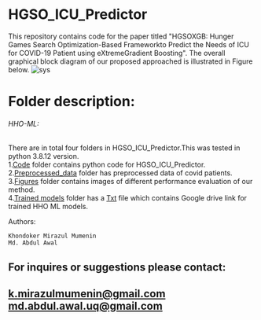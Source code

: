 # HGSO_ICU_Predictor
This repository contains code for the paper titled "HGSOXGB: Hunger Games Search Optimization-Based Frameworkto Predict the Needs of ICU for COVID-19 Patient using eXtremeGradient Boosting". The overall graphical block diagram of our proposed approached is illustrated in Figure below.
![sys](https://user-images.githubusercontent.com/81968951/156035877-6ddd6164-814b-4b05-9ce5-1fc1f4fc909d.PNG)

# Folder description:
###### HHO-ML: 
There are in total four folders in HGSO_ICU_Predictor.This was tested in python  3.8.12 version.<br />
1.[Code](https://github.com/genos29/HGSO_ICU_Predictor/tree/main/Code) folder contains python code for HGSO_ICU_Predictor. <br />
2.[Preprocessed_data](https://github.com/genos29/HGSO_ICU_Predictor/tree/main/Preprocessed_data) folder has preprocessed data of covid patients.<br />
3.[Figures](https://github.com/genos29/HGSO_ICU_Predictor/tree/main/Figures) folder contains images of different performance evaluation of our method. <br />
4.[Trained models](https://github.com/genos29/HGSO_ICU_Predictor/tree/main/Trained_models) folder has a [Txt](https://github.com/genos29/HGSO_ICU_Predictor/blob/main/Trained_models/trained_models_link.txt) file which contains Google drive link for trained HHO ML models.



 Authors:
 ```
Khondoker Mirazul Mumenin
Md. Abdul Awal
```
For inquires or suggestions please contact:
---
k.mirazulmumenin@gmail.com
md.abdul.awal.uq@gmail.com
---
